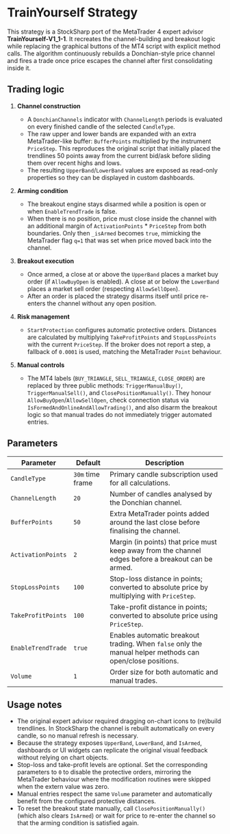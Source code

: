 # TrainYourself Strategy

This strategy is a StockSharp port of the MetaTrader 4 expert advisor **TrainYourself-V1_1-1**. It recreates the channel-building and breakout logic while replacing the graphical buttons of the MT4 script with explicit method calls. The algorithm continuously rebuilds a Donchian-style price channel and fires a trade once price escapes the channel after first consolidating inside it.

## Trading logic

1. **Channel construction**
   - A `DonchianChannels` indicator with `ChannelLength` periods is evaluated on every finished candle of the selected `CandleType`.
   - The raw upper and lower bands are expanded with an extra MetaTrader-like buffer: `BufferPoints` multiplied by the instrument `PriceStep`. This reproduces the original script that initially placed the trendlines 50 points away from the current bid/ask before sliding them over recent highs and lows.
   - The resulting `UpperBand`/`LowerBand` values are exposed as read-only properties so they can be displayed in custom dashboards.

2. **Arming condition**
   - The breakout engine stays disarmed while a position is open or when `EnableTrendTrade` is false.
   - When there is no position, price must close inside the channel with an additional margin of `ActivationPoints` * `PriceStep` from both boundaries. Only then `_isArmed` becomes `true`, mimicking the MetaTrader flag `q=1` that was set when price moved back into the channel.

3. **Breakout execution**
   - Once armed, a close at or above the `UpperBand` places a market buy order (if `AllowBuyOpen` is enabled). A close at or below the `LowerBand` places a market sell order (respecting `AllowSellOpen`).
   - After an order is placed the strategy disarms itself until price re-enters the channel without any open position.

4. **Risk management**
   - `StartProtection` configures automatic protective orders. Distances are calculated by multiplying `TakeProfitPoints` and `StopLossPoints` with the current `PriceStep`. If the broker does not report a step, a fallback of `0.0001` is used, matching the MetaTrader `Point` behaviour.

5. **Manual controls**
   - The MT4 labels (`BUY_TRIANGLE`, `SELL_TRIANGLE`, `CLOSE_ORDER`) are replaced by three public methods: `TriggerManualBuy()`, `TriggerManualSell()`, and `ClosePositionManually()`. They honour `AllowBuyOpen`/`AllowSellOpen`, check connection status via `IsFormedAndOnlineAndAllowTrading()`, and also disarm the breakout logic so that manual trades do not immediately trigger automated entries.

## Parameters

| Parameter | Default | Description |
|-----------|---------|-------------|
| `CandleType` | `30m` time frame | Primary candle subscription used for all calculations. |
| `ChannelLength` | `20` | Number of candles analysed by the Donchian channel. |
| `BufferPoints` | `50` | Extra MetaTrader points added around the last close before finalising the channel. |
| `ActivationPoints` | `2` | Margin (in points) that price must keep away from the channel edges before a breakout can be armed. |
| `StopLossPoints` | `100` | Stop-loss distance in points; converted to absolute price by multiplying with `PriceStep`. |
| `TakeProfitPoints` | `100` | Take-profit distance in points; converted to absolute price using `PriceStep`. |
| `EnableTrendTrade` | `true` | Enables automatic breakout trading. When `false` only the manual helper methods can open/close positions. |
| `Volume` | `1` | Order size for both automatic and manual trades. |

## Usage notes

- The original expert advisor required dragging on-chart icons to (re)build trendlines. In StockSharp the channel is rebuilt automatically on every candle, so no manual refresh is necessary.
- Because the strategy exposes `UpperBand`, `LowerBand`, and `IsArmed`, dashboards or UI widgets can replicate the original visual feedback without relying on chart objects.
- Stop-loss and take-profit levels are optional. Set the corresponding parameters to `0` to disable the protective orders, mirroring the MetaTrader behaviour where the modification routines were skipped when the extern value was zero.
- Manual entries respect the same `Volume` parameter and automatically benefit from the configured protective distances.
- To reset the breakout state manually, call `ClosePositionManually()` (which also clears `IsArmed`) or wait for price to re-enter the channel so that the arming condition is satisfied again.
